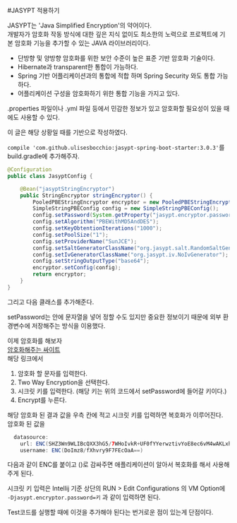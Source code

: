 #JASYPT 적용하기

JASYPT는 'Java Simplified Encryption'의 약어이다.  
개발자가 암호화 작동 방식에 대한 깊은 지식 없이도 최소한의 노력으로 프로젝트에 기본 암호화 기능을 추가할 수 있는 JAVA 라이브러리이다.  

* 단방향 및 양방향 암호화를 위한 보안 수준이 높은 표준 기반 암호화 기술이다.
* Hibernate과 transparent한 통합이 가능하다.
* Spring 기반 어플리케이션과의 통합에 적합 하며 Spring Security 와도 통합 가능하다.
* 어플리케이션 구성을 암호화하기 위한 통합 기능을 가지고 있다.

.properties 파일이나 .yml 파일 등에서 민감한 정보가 있고 암호화할 필요성이 있을 때에도 사용할 수 있다.  

이 글은 해당 상황일 때를 기반으로 작성하였다.  

`compile 'com.github.ulisesbocchio:jasypt-spring-boot-starter:3.0.3'`를 build.gradle에 추가해주자.  

```java
@Configuration
public class JasyptConfig {

    @Bean("jasyptStringEncryptor")
    public StringEncryptor stringEncryptor() {
        PooledPBEStringEncryptor encryptor = new PooledPBEStringEncryptor();
        SimpleStringPBEConfig config = new SimpleStringPBEConfig();
        config.setPassword(System.getProperty("jasypt.encryptor.password"));
        config.setAlgorithm("PBEWithMD5AndDES");
        config.setKeyObtentionIterations("1000");
        config.setPoolSize("1");
        config.setProviderName("SunJCE");
        config.setSaltGeneratorClassName("org.jasypt.salt.RandomSaltGenerator");
        config.setIvGeneratorClassName("org.jasypt.iv.NoIvGenerator");
        config.setStringOutputType("base64");
        encryptor.setConfig(config);
        return encryptor;
    }
}
```
그리고 다음 클래스를 추가해준다.  

setPassword는 안에 문자열을 넣어 정할 수도 있지만 중요한 정보이기 때문에 외부 환경변수에 저장해주는 방식을 이용했다.  

이제 암호화를 해보자  
[암호화해주는 싸이트](https://www.devglan.com/online-tools/jasypt-online-encryption-decryption)  
해당 링크에서  
1. 암호화 할 문자를 입력한다.  
2. Two Way Encryption을 선택한다.  
3. 시크릿 키를 입력한다. (해당 키는 위의 코드에서 setPassword에 들어갈 키이다.)
4. Encrypt를 누른다.  

해당 암호화 된 결과 값을 우측 칸에 적고 시크릿 키를 입력하면 복호화가 이루어진다.  
암호화 된 값을  
```java
  datasource:
    url: ENC(SHZ3Wn9WLIBcQXX3hG5/7WHoIvkR+UF0fYYerwztivYoE8ec6vM4wAKLxhjRjSMS)
    username: ENC(DoImz8/fXhvry9F7FEcOaA==)
```
다음과 같이 ENC를 붙이고 ()로 감싸주면 애플리케이션이 알아서 복호화를 해서 사용해주게 된다.  

시크릿 키 입력은 Intellij 기준 상단의 RUN > Edit Configurations 의 VM Option에  
``-Djasypt.encryptor.password=키`` 과 같이 입력하면 된다.  

Test코드를 실행할 때에 이것을 추가해야 된다는 번거로운 점이 있는게 단점이다.